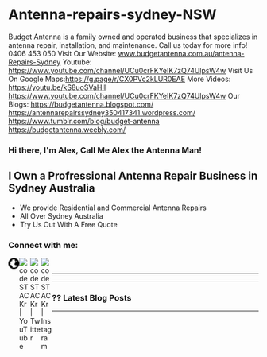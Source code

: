 # Antenna-repairs-sydney-NSW
Budget Antenna is a family owned and operated business that specializes in antenna repair, installation, and maintenance. Call us today for more info! 0406 453 050 Visit Our Website: www.budgetantenna.com.au/antenna-Repairs-Sydney Youtube: https://www.youtube.com/channel/UCu0crFKYeIK7zQ74UlpsW4w Visit Us On Google Maps:https://g.page/r/CX0PVc2kLUR0EAE  More Videos: https://youtu.be/kS8uoSVaHII https://www.youtube.com/channel/UCu0crFKYeIK7zQ74UlpsW4w Our Blogs:  https://budgetantenna.blogspot.com/ https://antennarepairssydney350417341.wordpress.com/ https://www.tumblr.com/blog/budget-antenna https://budgetantenna.weebly.com/

### Hi there, I'm Alex, Call Me Alex the Antenna Man!
## I Own a Profressional Antenna Repair Business in Sydney Australia

- We provide Residential and Commercial Antenna Repairs 
- All Over Sydney Australia
- Try Us Out With A Free Quote

### Connect with me:

[<img align="left" alt="codeSTACKr.com" width="22px" src="https://raw.githubusercontent.com/iconic/open-iconic/master/svg/globe.svg" />][website]
[<img align="left" alt="codeSTACKr | YouTube" width="22px" src="https://cdn.jsdelivr.net/npm/simple-icons@v3/icons/youtube.svg" />][youtube]
[<img align="left" alt="codeSTACKr | Twitter" width="22px" src="https://cdn.jsdelivr.net/npm/simple-icons@v3/icons/twitter.svg" />][twitter]
[<img align="left" alt="codeSTACKr | Instagram" width="22px" src="https://cdn.jsdelivr.net/npm/simple-icons@v3/icons/instagram.svg" />][instagram]

<br />

---

---

### ?? Latest Blog Posts

<!-- BLOG-POST-LIST:START -->
<!-- BLOG-POST-LIST:END -->

<!-- ?? [more blog posts...](https://about.me/harrisonburg) -->

---


[website]: www.budgetantenna.com.au
[twitter]: https://twitter.com/budgetantennas1
[youtube]: https://www.youtube.com/channel/UCu0crFKYeIK7zQ74UlpsW4w
[instagram]: https://www.instagram.com/budgetantennas/



